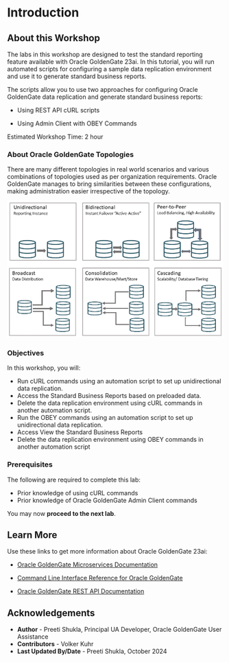 # Introduction

## About this Workshop                             
The labs in this workshop are designed to test the standard reporting feature available with Oracle GoldenGate 23ai. In this tutorial, you will run automated scripts for configuring a sample data replication environment and use it to generate standard business reports.  

The scripts allow you to use two approaches for configuring Oracle GoldenGate data replication and generate standard business reports:

*	Using REST API cURL scripts

*	Using Admin Client with OBEY Commands


Estimated Workshop Time: 2 hour


### About Oracle GoldenGate Topologies

There are many different topologies in real world scenarios and various combinations of topologies used as per organization requirements. Oracle GoldenGate manages to bring similarities between these configurations, making administration easier irrespective of the topology.

![The image shows the six different topologies implemented using Oracle GoldenGate data replication.](./images/topologies.png)


### Objectives

In this workshop, you will:
  
  * Run cURL commands using an automation script to set up unidirectional data replication.
  * Access the Standard Business Reports based on preloaded data.
  * Delete the data replication environment using cURL commands in another automation script.
  * Run the OBEY commands using an automation script to set up unidirectional data replication.
  * Access View the Standard Business Reports
  * Delete the data replication environment using OBEY commands in another automation script
  

### Prerequisites
The following are required to complete this lab:

* Prior knowledge of using cURL commands 
* Prior knowledge of Oracle GoldenGate Admin Client commands


You may now **proceed to the next lab**.

## Learn More

Use these links to get more information about Oracle GoldenGate 23ai:

* [Oracle GoldenGate Microservices Documentation](https://docs.oracle.com/en/middleware/goldengate/core/23/coredoc/index.html)

* [Command Line Interface Reference for Oracle GoldenGate](https://docs.oracle.com/en/middleware/goldengate/core/23/gclir/add-credentials.html#GUID-6D80E0AC-9497-46C6-92D9-2F817D04BD99)

* [Oracle GoldenGate REST API Documentation](https://docs.oracle.com/en/middleware/goldengate/core/23/oggra/)

## Acknowledgements
* **Author** - Preeti Shukla, Principal UA Developer, Oracle GoldenGate User Assistance
* **Contributors** - Volker Kuhr
* **Last Updated By/Date** - Preeti Shukla, October 2024
